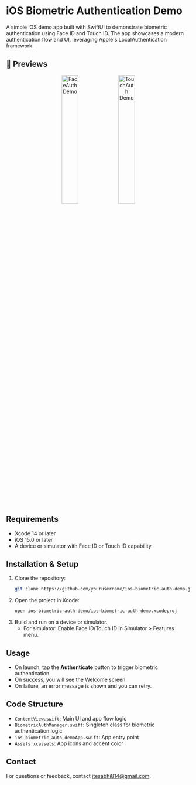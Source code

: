 # iOS Biometric Authentication Demo

A simple iOS demo app built with SwiftUI to demonstrate biometric authentication using Face ID and Touch ID. The app showcases a modern authentication flow and UI, leveraging Apple's LocalAuthentication framework.

## 🎥 Previews

<p align="center">
  <img src="Recordings/FaceAuth.gif" alt="FaceAuth Demo" width="30%" />
  <img src="Recordings/TouchAuth.gif" alt="TouchAuth Demo" width="30%" />
</p>



## Requirements

- Xcode 14 or later
- iOS 15.0 or later
- A device or simulator with Face ID or Touch ID capability

## Installation & Setup

1. Clone the repository:
   ```sh
   git clone https://github.com/yourusername/ios-biometric-auth-demo.git
   ```
2. Open the project in Xcode:
   ```sh
   open ios-biometric-auth-demo/ios-biometric-auth-demo.xcodeproj
   ```
3. Build and run on a device or simulator.
   - For simulator: Enable Face ID/Touch ID in Simulator > Features menu.

## Usage

- On launch, tap the **Authenticate** button to trigger biometric authentication.
- On success, you will see the Welcome screen.
- On failure, an error message is shown and you can retry.

## Code Structure

- `ContentView.swift`: Main UI and app flow logic
- `BiometricAuthManager.swift`: Singleton class for biometric authentication logic
- `ios_biometric_auth_demoApp.swift`: App entry point
- `Assets.xcassets`: App icons and accent color

## Contact

For questions or feedback, contact [itesabhi814@gmail.com](mailto:itesabhi814@gmail.com).
